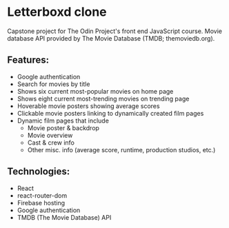 # Letterboxd clone 
Capstone project for The Odin Project's front end JavaScript course. Movie database API provided by The Movie Database (TMDB; themoviedb.org).

## Features:
* Google authentication
* Search for movies by title
* Shows six current most-popular movies on home page
* Shows eight current most-trending movies on trending page
* Hoverable movie posters showing average scores
* Clickable movie posters linking to dynamically created film pages
* Dynamic film pages that include
  - Movie poster & backdrop
  - Movie overview
  - Cast & crew info
  - Other misc. info (average score, runtime, production studios, etc.)

## Technologies:
* React
* react-router-dom
* Firebase hosting
* Google authentication
* TMDB (The Movie Database) API
